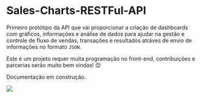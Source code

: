# Sales-Charts-RESTFul-API

Primeiro protótipo da API que vai proporcionar a criação de dashboards com gráficos, informações e análise de dados para 
ajudar na gestão e controle de fluxo de vendas, transações e resultados atráves de envio de informações no formato `JSON`.

Este é um projeto requer muita programação no front-end, contribuições e parcerias serão muito bem vindas! :blush:

Documentação em construção.

<img src="https://github.com/MayconPCampos/Django-Sales-Charts-RESTFul-API/blob/main/Chart%20dashboard.jpg?raw=true"/>
